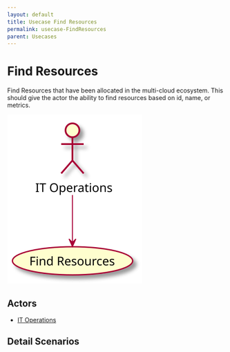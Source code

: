 ```yaml
---
layout: default
title: Usecase Find Resources
permalink: usecase-FindResources
parent: Usecases
---
```


# Find Resources

Find Resources that have been allocated in the multi-cloud ecosystem. This should give the actor the ability to find resources based on id, name, or metrics.

![Activities Diagram](./activities.svg)

## Actors

* [IT Operations](actor-itops)


## Detail Scenarios


  

